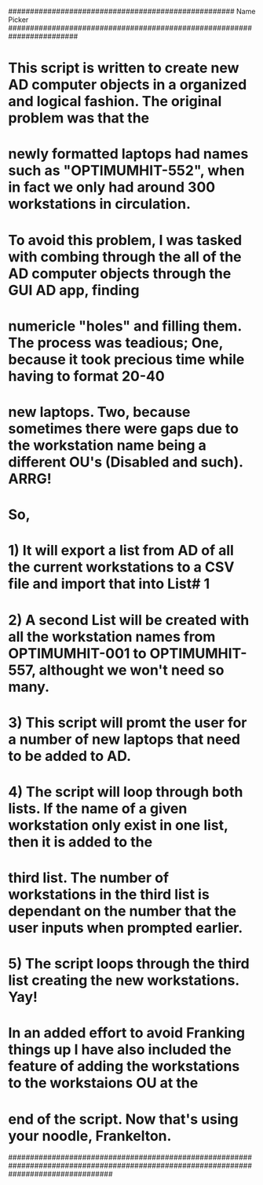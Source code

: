 #################################################### Name Picker ########################################################################
# This script is written to create new AD computer objects in a organized and logical fashion. The original problem was that the
# newly formatted laptops had names such as "OPTIMUMHIT-552", when in fact we only had around 300 workstations in circulation.
# To avoid this problem, I was tasked with combing through the all of the AD computer objects through the GUI AD app, finding 
# numericle "holes" and filling them. The process was teadious; One, because it took precious time while having to format 20-40
# new laptops. Two, because sometimes there were gaps due to the workstation name being a different OU's (Disabled and such). ARRG!
# So, 
# 1) It will export a list from AD of all the current workstations to a CSV file and import that into List# 1
# 2) A second List will be created with all the workstation names from OPTIMUMHIT-001 to OPTIMUMHIT-557, althought we won't need so many.
# 3) This script will promt the user for a number of new laptops that need to be added to AD.
# 4) The script will loop through both lists. If the name of a given workstation only exist in one list, then it is added to the
# third list. The number of workstations in the third list is dependant on the number that the user inputs when prompted earlier.
# 
# 5) The script loops through the third list creating the new workstations. Yay!
#
# In an added effort to avoid Franking things up I have also included the feature of adding the workstations to the workstaions OU at the 
# end of the script. Now that's using your noodle, Frankelton. 
######################################################################################################################################## 